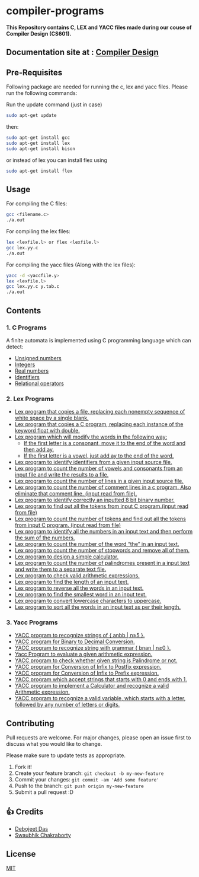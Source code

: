 # compiler-programs

**This Repository contains C, LEX and YACC files made during our couse of Compiler Design (CS601).** 

## Documentation site at : [Compiler Design](https://swaubhik.github.io/compiler-programs/)

## Pre-Requisites

Following package are needed for running the c, lex and yacc files. Please run the following commands:

Run the update command (just in case)
```bash
sudo apt-get update
```
then:
```bash
sudo apt-get install gcc 
sudo apt-get install lex
sudo apt-get install bison
```
or instead of lex you can install flex using
```bash
sudo apt-get install flex
```

## Usage
For compiling the C files:
```sh
gcc <filename.c>
./a.out
```
For compiling the lex files:
```sh
lex <lexfile.l> or flex <lexfile.l>
gcc lex.yy.c
./a.out
```
For compiling the yacc files (Along with the lex files):
```sh
yacc -d <yaccfile.y>
lex <lexfile.l>
gcc lex.yy.c y.tab.c
./a.out
```

## Contents

### 1. C Programs
A finite automata is implemented using C programming language which can detect:
- [Unsigned numbers](./src/c/11_a.c)
- [Integers](src/c/11_b.c)
- [Real numbers](src/c/11_c.c)
- [Identifiers](src/c/11_d.c)
- [Relational operators](src/c/11_e.c)

### 2. Lex Programs
- [Lex program that copies a file, replacing each nonempty sequence of white space by a single blank.](./src/lex/01.l)
- [Lex program that copies a C program, replacing each instance of the keyword float with double.](./src/lex/02.l)
- [Lex program which will modify the words in the following way:](./src/lex/03.l)
  - [If the first letter is a consonant, move it to the end of the word and then add ay.](./src/lex/03.l)
  - [If the first letter is a vowel, just add ay to the end of the word.](./src/lex/03.l)
- [Lex program to identify identifiers from a given input source file.](./src/lex/04.l)
- [Lex program to count the number of vowels and consonants from an input file and write the results to a file.](./src/lex/05.l)
- [Lex program to count the number of lines in a given input source file.](./src/lex/06.l)
- [Lex program to count the number of comment lines in a c program. Also eliminate that comment line. (input read from file).](./src/lex/07.l)
- [Lex program to identify correctly an inputted 8 bit binary number.](./src/lex/08.l)
- [Lex program to find out all the tokens from input C program.(input read from file)](./src/lex/09.l)
- [Lex program to count the number of tokens and find out all the tokens from  input C program. (input read from file)](./src/lex/10.l)
- [Lex program to identify all the numbers in an input text and then perform the sum of the numbers.](./src/lex/12.l)
- [Lex program to count the number of the word “the” in an input text.](./src/lex/13.l)
- [Lex program to count the number of stopwords and remove all of them.](./src/lex/14.l) 
- [Lex program to design a simple calculator.](./src/lex/16.l)
- [Lex program to count the number of palindromes present in a input text and write them to a separate text file.](./src/lex/17.l)
- [Lex program to check valid arithmetic expressions.](./src/lex/18.l)
- [Lex program to find the length of an input text.](./src/lex/19.l)
- [Lex program to reverse all the words in an input text.](./src/lex/20.l)
- [Lex program to find the smallest word in an input text.](./src/lex/21.l)
- [Lex program to convert lowercase characters to uppercase.](./src/lex/22.l)  
- [Lex program to sort all the words in an input text as per their length.](./src/lex/23.l )

### 3. Yacc Programs
- [YACC program to recognize strings of { anbb | n≥5 }.](./src/yacc/string)
- [YACC program for Binary to Decimal Conversion.](./src/yacc/binaryToDecimal)
- [YACC program to recognize string with grammar { bnan | n≥0 }.](./src/yacc/contextFreeGrammar)
- [Yacc Program to evaluate a given arithmetic expression.](./src/yacc/evaluation)
- [YACC program to check whether given string is Palindrome or not.](./src/yacc/palindrome)
- [YACC program for Conversion of Infix to Postfix expression.](./src/yacc/infixToPostfix)
- [YACC program for Conversion of Infix to Prefix expression.](./src/yacc/infixToPrefix)
- [YACC program which accept strings that starts with 0 and ends with 1.](./src/yacc/startAndEndString)
- [YACC program to implement a Calculator and recognize a valid Arithmetic expression.](./src/yacc/calculator)
- [YACC program to recognize a valid variable, which starts with a letter, followed by any number of letters or digits.](./src/yacc/variableDetector)

## Contributing
Pull requests are welcome. For major changes, please open an issue first to discuss what you would like to change.

Please make sure to update tests as appropriate.

1. Fork it!
2. Create your feature branch: `git checkout -b my-new-feature`
3. Commit your changes: `git commit -am 'Add some feature'`
4. Push to the branch: `git push origin my-new-feature`
5. Submit a pull request :D

## :+1: Credits

- [Debojeet Das](https://rickydebojeet.github.io)
- [Swaubhik Chakraborty](https://www.swaubhik.engineer/)


## License
[MIT](https://choosealicense.com/licenses/mit/)
